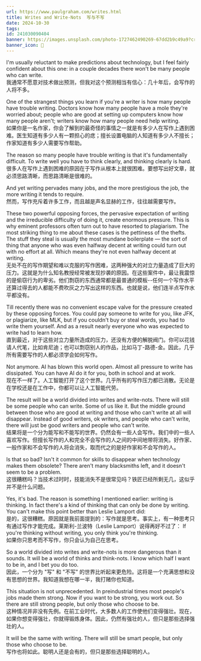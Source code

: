```yaml
---
url: https://www.paulgraham.com/writes.html
title: Writes and Write-Nots  写与不写
date: 2024-10-30
tags: 
id: 241030090404
banner: https://images.unsplash.com/photo-1727462490269-67dd2b9c49a9?crop=entropy&cs=srgb&fm=jpg&ixid=M3w0Njc1ODd8MHwxfHJhbmRvbXx8fHx8fHwxfHwxNzMwMjUwMjM2fA&ixlib=rb-4.0.3&q=85&fit=crop&w=772&max-h=540
banner_icon: 🔖
---
```

I'm usually reluctant to make predictions about technology, but I feel fairly confident about this one: in a couple decades there won't be many people who can write.  
我通常不愿意对技术做出预测，但我对这个预测相当有信心：几十年后，会写作的人将不多。

One of the strangest things you learn if you're a writer is how many people have trouble writing. Doctors know how many people have a mole they're worried about; people who are good at setting up computers know how many people aren't; writers know how many people need help writing.  
如果你是一名作家，你会了解到的最奇怪的事情之一就是有多少人在写作上遇到困难。医生知道有多少人有一颗担心的痣；擅长设置电脑的人知道有多少人不擅长；作家知道有多少人需要写作帮助。

The reason so many people have trouble writing is that it's fundamentally difficult. To write well you have to think clearly, and thinking clearly is hard.  
很多人在写作上遇到困难的原因在于写作从根本上就很困难。要想写出好文章，就必须思路清晰，而思路清晰是很难的。

And yet writing pervades many jobs, and the more prestigious the job, the more writing it tends to require.  
然而，写作充斥着许多工作，而且越是声名显赫的工作，往往越需要写作。

These two powerful opposing forces, the pervasive expectation of writing and the irreducible difficulty of doing it, create enormous pressure. This is why eminent professors often turn out to have resorted to plagiarism. The most striking thing to me about these cases is the pettiness of the thefts. The stuff they steal is usually the most mundane boilerplate — the sort of thing that anyone who was even halfway decent at writing could turn out with no effort at all. Which means they're not even halfway decent at writing.  
无处不在的写作期望和难以克服的写作困难，这两种强大的对立力量造成了巨大的压力。这就是为什么知名教授经常被发现抄袭的原因。在这些案件中，最让我震惊的是偷窃行为的卑劣。他们剽窃的东西通常都是最普通的模板--任何一个写作水平还算过得去的人都能不费吹灰之力写出这样的东西。也就是说，他们连半点写作水平都没有。

Till recently there was no convenient escape valve for the pressure created by these opposing forces. You could pay someone to write for you, like JFK, or plagiarize, like MLK, but if you couldn't buy or steal words, you had to write them yourself. And as a result nearly everyone who was expected to write had to learn how.  
直到最近，对于这些对立力量所造成的压力，还没有方便的解脱阀门。你可以花钱请人代笔，比如肯尼迪；也可以剽窃别人的作品，比如马丁-路德-金。因此，几乎所有需要写作的人都必须学会如何写作。

Not anymore. AI has blown this world open. Almost all pressure to write has dissipated. You can have AI do it for you, both in school and at work.  
现在不一样了。人工智能打开了这个世界。几乎所有的写作压力都已消散。无论是在学校还是在工作中，你都可以让人工智能代劳。

The result will be a world divided into writes and write-nots. There will still be some people who can write. Some of us like it. But the middle ground between those who are good at writing and those who can't write at all will disappear. Instead of good writers, ok writers, and people who can't write, there will just be good writers and people who can't write.  
结果将是一个分为能写和不能写的世界。仍然会有一些人会写作。我们中的一些人喜欢写作。但擅长写作的人和完全不会写作的人之间的中间地带将消失。好作家、一般作家和不会写作的人将会消失，取而代之的是好作家和不会写作的人。

Is that so bad? Isn't it common for skills to disappear when technology makes them obsolete? There aren't many blacksmiths left, and it doesn't seem to be a problem.  
这很糟糕吗？当技术过时时，技能消失不是很常见吗？铁匠已经所剩无几，这似乎并不是什么问题。

Yes, it's bad. The reason is something I mentioned earlier: writing is thinking. In fact there's a kind of thinking that can only be done by writing. You can't make this point better than Leslie Lamport did:  
是的，这很糟糕。原因就是我前面提到的：写作就是思考。事实上，有一种思考只有通过写作才能完成。莱斯利-兰波特（Leslie Lamport）说得再好不过了：
	If you're thinking without writing, you only think you're thinking.  
	如果你只思考而不写作，你只会认为自己在思考。

So a world divided into writes and write-nots is more dangerous than it sounds. It will be a world of thinks and think-nots. I know which half I want to be in, and I bet you do too.   
因此，一个分为 "写" 和 "不写" 的世界比听起来更危险。这将是一个充满思想和没有思想的世界。我知道我想在哪一半，我打赌你也知道。

This situation is not unprecedented. In preindustrial times most people's jobs made them strong. Now if you want to be strong, you work out. So there are still strong people, but only those who choose to be.  
这种情况并非没有先例。在前工业时代，大多数人的工作使他们变得强壮。现在，如果你想变得强壮，你就得锻炼身体。因此，仍然有强壮的人，但只是那些选择强壮的人。

It will be the same with writing. There will still be smart people, but only those who choose to be.  
写作也将如此。聪明人还是会有的，但只是那些选择聪明的人。

